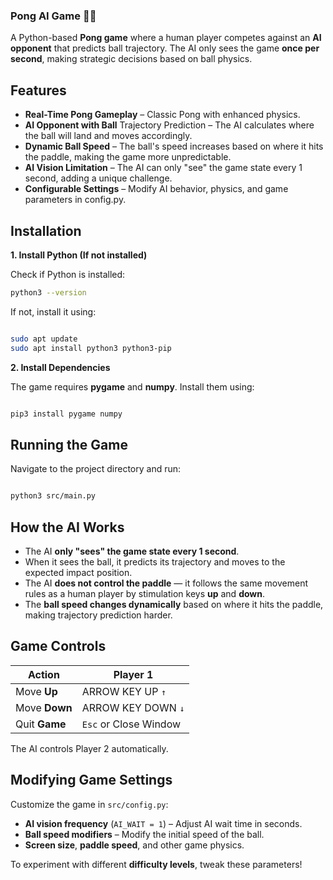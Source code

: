 ### Pong AI Game 🏓🤖

A Python-based **Pong game** where a human player competes against an **AI opponent** that predicts ball trajectory. The AI only sees the game **once per second**, making strategic decisions based on ball physics.

## Features 

- **Real-Time Pong Gameplay** – Classic Pong with enhanced physics.
- **AI Opponent with Ball** Trajectory Prediction – The AI calculates where the ball will land and moves accordingly.
- **Dynamic Ball Speed** – The ball's speed increases based on where it hits the paddle, making the game more unpredictable.
- **AI Vision Limitation** – The AI can only "see" the game state every 1 second, adding a unique challenge.
- **Configurable Settings** – Modify AI behavior, physics, and game parameters in config.py.
## Installation
**1. Install Python (If not installed)**

Check if Python is installed:
```bash
python3 --version
```
If not, install it using:
```bash

sudo apt update
sudo apt install python3 python3-pip
```
**2. Install Dependencies**

The game requires **pygame** and **numpy**. Install them using:
```bash

pip3 install pygame numpy
```
## Running the Game

Navigate to the project directory and run:
```bash

python3 src/main.py
```
## How the AI Works 

- The AI **only "sees" the game state every 1 second**.
- When it sees the ball, it predicts its trajectory and moves to the expected impact position.
- The AI **does not control the paddle** — it follows the same movement rules as a human player by stimulation keys **up** and **down**.
- The **ball speed changes dynamically** based on where it hits the paddle, making trajectory prediction harder.

## Game Controls 

| Action | Player 1 |
| --- | --- |
| Move **Up**   | ARROW KEY UP `↑` |
| Move **Down** | ARROW KEY DOWN `↓` |
| Quit **Game** | `Esc` or Close Window |


The AI controls Player 2 automatically.
## Modifying Game Settings

Customize the game in ``src/config.py``:

- **AI vision frequency** (``AI_WAIT = 1``) – Adjust AI wait time in seconds.
- **Ball speed modifiers** – Modify the initial speed of the ball.
- **Screen size**, **paddle speed**, and other game physics.

To experiment with different **difficulty levels**, tweak these parameters!